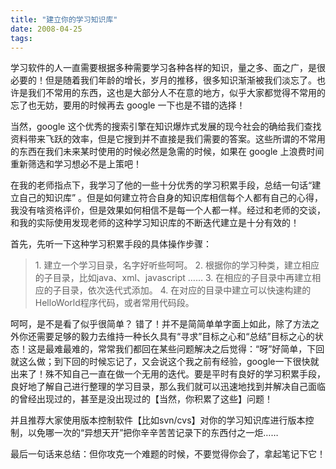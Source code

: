 ```yaml
---
title: "建立你的学习知识库"
date: 2008-04-25
tags:
---
```


学习软件的人一直需要根据多种需要学习各种各样的知识，量之多、面之广，是很必要的！但是随着我们年龄的增长，岁月的推移，很多知识渐渐被我们淡忘了。也许是我们不常用的东西，这也是大部分人不在意的地方，似乎大家都觉得不常用的忘了也无妨，要用的时候再去 google 一下也是不错的选择！

当然，google 这个优秀的搜索引擎在知识爆炸式发展的现今社会的确给我们查找资料带来飞跃的效率，但是它搜到并不直接是我们需要的答案。这些所谓的不常用的东西在我们未来某时使用的时候必然是急需的时候，如果在 google 上浪费时间重新筛选和学习想必不是上策吧！

在我的老师指点下，我学习了他的一些十分优秀的学习积累手段，总结一句话“建立自己的知识库” 。但是如何建立符合自身的知识库相信每个人都有自己的心得，我没有啥资格评价，但是效果如何相信不是每一个人都一样。经过和老师的交谈，和我的实际使用发现老师的这种学习知识库的不断迭代建立是十分有效的！

首先，先听一下这种学习积累手段的具体操作步骤：
<blockquote>1. 建立一个学习目录，名字好听些呵呵。
2. 根据你的学习种类，建立相应的子目录，比如java、xml、javascript ……
3. 在相应的子目录中再建立相应的子目录，依次迭代式添加。
4. 在对应的目录中建立可以快速构建的HelloWorld程序代码，或者常用代码段。</blockquote>
呵呵，是不是看了似乎很简单？ 错了！并不是简简单单字面上如此，除了方法之外你还需要足够的毅力去维持一种长久具有“寻求”目标之心和“总结”目标之心的状态！这是最难最难的，常常我们都回在某些问题解决之后觉得：“呀”好简单，下回就这么做；到下回的时候忘记了，又会说这个我之前有经验，google一下很快就出来了！殊不知自己一直在做一个无用的迭代。要是平时有良好的学习积累手段，良好地了解自己进行整理的学习目录，那么我们就可以迅速地找到并解决自己面临的曾经出现过的，甚至是没出现过的【当然，你积累了这些】问题！

并且推荐大家使用版本控制软件【比如svn/cvs】对你的学习知识库进行版本控制，以免哪一次的“异想天开”把你辛辛苦苦记录下的东西付之一炬……

最后一句话来总结：但你攻克一个难题的时候，不要觉得你会了，拿起笔记下它！
